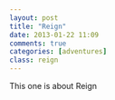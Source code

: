 ```yaml
---
layout: post
title: "Reign"
date: 2013-01-22 11:09
comments: true
categories: [adventures]
class: reign
---
```


This one is about Reign
